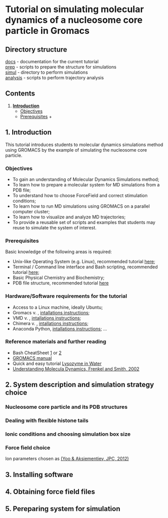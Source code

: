 # Tutorial on simulating molecular dynamics of a nucleosome core particle in Gromacs
## Directory structure
[docs](docs) - documentation for the current tutorial  
[prep](prep) - scripts to prepare the structure for simulations  
[simul](simul) - directory to perform simulations  
[analysis](analysis) - scripts to perform trajectory analysis  

## Contents
1. [**Introduction**](#Introduction) 
   + [Objectives](#Objectives)
   + [Prerequisites](#Prerequisites)
     +[]()





<a name="Introduction"/>

## 1. Introduction
This tutorial introduces students to molecular dynamics simulations method using GROMACS by the example of simulating the nucleosome core particle. 

<a name="Objectives"/>

### Objectives

- To gain an understanding of Molecular Dynamics Simulations method;
- To learn how to prepare a molecular system for MD simulations from a PDB file;
- To understand how to choose ForceField and correct stimulation conditions;
- To learn how to run MD simulations using GROMACS on a parallel computer cluster;
- To learn how to visualize and analyze MD trajectories;
- To provide a reusable set of scripts and examples that students may reuse to simulate the system of interest.

### Prerequisites
Basic knowledge of the following areas is required:
- Unix-like Operating System (e.g. Linux), recommended tutorial [here](http://swcarpentry.github.io/shell-novice/);
- Terminal / Command line interface and Bash scripting, recommended tutorial [here](http://swcarpentry.github.io/shell-novice/); 
- Basic Physical Chemistry and Biochemistry;
- PDB file structure, recommended tutorial [here](https://pdb101.rcsb.org/learn/guide-to-understanding-pdb-data/introduction)

### Hardware/Software requirements for the tutorial
- Access to a Linux machine, ideally Ubuntu;
- Gromacs v. , [intallations instructions]();
- VMD v. , [intallations instructions]();
- Chimera v. , [intallations instructions]();
- Anaconda Python, [intallations instructions]();
...

### Reference materials and further reading

- Bash CheatSheet [1](https://gist.github.com/LeCoupa/122b12050f5fb267e75f) or [2](https://devhints.io/bash)
- [GROMACS manual](http://ftp.gromacs.org/pub/manual/manual-5.0.4.pdf)
- Quick and easy tutorial [Lysozyme in Water](http://www.bevanlab.biochem.vt.edu/Pages/Personal/justin/gmx-tutorials/lysozyme/index.html)
- [Understanding Molecula Dynamics, Frenkel and Smith, 2002](https://www.sciencedirect.com/science/book/9780122673511)


## 2. System description and simulation strategy choice
### Nucleosome core particle and its PDB structures

### Dealing with flexible histone tails

### Ionic conditions and choosing simulation box size

### Force field choice

Ion parameters chosen as [(Yoo & Aksiementiev, JPC, 2012)](https://pubs.acs.org/doi/abs/10.1021/jz201501a)

## 3. Installing software

## 4. Obtaining force field files

## 5. Pereparing system for simulation

